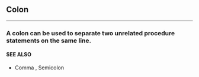 ## Colon
---

### A colon can be used to separate two unrelated procedure statements on the same line.

#### SEE ALSO
* Comma , Semicolon
